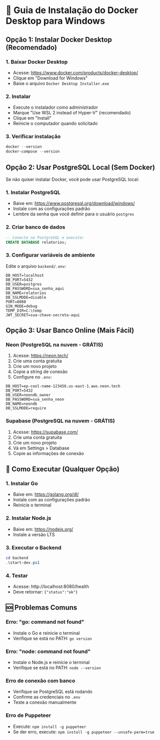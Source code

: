 # 🐳 Guia de Instalação do Docker Desktop para Windows

## Opção 1: Instalar Docker Desktop (Recomendado)

### 1. Baixar Docker Desktop
- Acesse: https://www.docker.com/products/docker-desktop/
- Clique em "Download for Windows"
- Baixe o arquivo `Docker Desktop Installer.exe`

### 2. Instalar
- Execute o instalador como administrador
- Marque "Use WSL 2 instead of Hyper-V" (recomendado)
- Clique em "Install"
- Reinicie o computador quando solicitado

### 3. Verificar instalação
```powershell
docker --version
docker-compose --version
```

## Opção 2: Usar PostgreSQL Local (Sem Docker)

Se não quiser instalar Docker, você pode usar PostgreSQL local:

### 1. Instalar PostgreSQL
- Baixe em: https://www.postgresql.org/download/windows/
- Instale com as configurações padrão
- Lembre da senha que você definir para o usuário `postgres`

### 2. Criar banco de dados
```sql
-- Conecte no PostgreSQL e execute:
CREATE DATABASE relatorios;
```

### 3. Configurar variáveis de ambiente
Edite o arquivo `backend/.env`:
```env
DB_HOST=localhost
DB_PORT=5432
DB_USER=postgres
DB_PASSWORD=sua_senha_aqui
DB_NAME=relatorios
DB_SSLMODE=disable
PORT=8080
GIN_MODE=debug
TEMP_DIR=C:\temp
JWT_SECRET=sua-chave-secreta-aqui
```

## Opção 3: Usar Banco Online (Mais Fácil)

### Neon (PostgreSQL na nuvem - GRÁTIS)
1. Acesse: https://neon.tech/
2. Crie uma conta gratuita
3. Crie um novo projeto
4. Copie a string de conexão
5. Configure no `.env`:

```env
DB_HOST=ep-cool-name-123456.us-east-1.aws.neon.tech
DB_PORT=5432
DB_USER=neondb_owner
DB_PASSWORD=sua_senha_neon
DB_NAME=neondb
DB_SSLMODE=require
```

### Supabase (PostgreSQL na nuvem - GRÁTIS)
1. Acesse: https://supabase.com/
2. Crie uma conta gratuita
3. Crie um novo projeto
4. Vá em Settings > Database
5. Copie as informações de conexão

## 🚀 Como Executar (Qualquer Opção)

### 1. Instalar Go
- Baixe em: https://golang.org/dl/
- Instale com as configurações padrão
- Reinicie o terminal

### 2. Instalar Node.js
- Baixe em: https://nodejs.org/
- Instale a versão LTS

### 3. Executar o Backend
```powershell
cd backend
.\start-dev.ps1
```

### 4. Testar
- Acesse: http://localhost:8080/health
- Deve retornar: `{"status":"ok"}`

## 🆘 Problemas Comuns

### Erro: "go: command not found"
- Instale o Go e reinicie o terminal
- Verifique se está no PATH: `go version`

### Erro: "node: command not found"
- Instale o Node.js e reinicie o terminal
- Verifique se está no PATH: `node --version`

### Erro de conexão com banco
- Verifique se PostgreSQL está rodando
- Confirme as credenciais no `.env`
- Teste a conexão manualmente

### Erro de Puppeteer
- Execute: `npm install -g puppeteer`
- Se der erro, execute: `npm install -g puppeteer --unsafe-perm=true`

